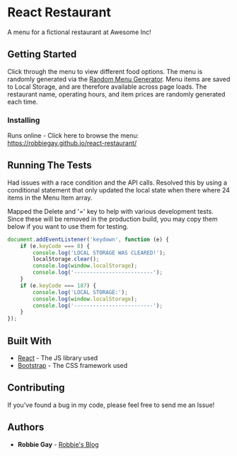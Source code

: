 # React Restaurant

A menu for a fictional restaurant at Awesome Inc!

## Getting Started

Click through the menu to view different food options. The menu is randomly generated via the [Random Menu Generator](https://entree-f18.herokuapp.com). Menu items are saved to Local Storage, and are therefore available across page loads. The restaurant name, operating hours, and item prices are randomly generated each time.

### Installing

Runs online - Click here to browse the menu: https://robbiegay.github.io/react-restaurant/

## Running The Tests

Had issues with a race condition and the API calls. Resolved this by using a conditional statement that only updated the local state when there where 24 items in the Menu Item array.

Mapped the Delete and '=' key to help with various development tests. Since these will be removed in the production build, you may copy them below if you want to use them for testing.

```javascript
document.addEventListener('keydown', function (e) {
    if (e.keyCode === 8) {
        console.log('LOCAL STORAGE WAS CLEARED!');
        localStorage.clear();
        console.log(window.localStorage);
        console.log('-------------------------');
    }
    if (e.keyCode === 187) {
        console.log('LOCAL STORAGE:');
        console.log(window.localStorage);
        console.log('-------------------------');
    }
});
```

## Built With

* [React](https://reactjs.org) - The JS library used
* [Bootstrap](https://getbootstrap.com) - The CSS framework used

## Contributing

If you've found a bug in my code, please feel free to send me an Issue!

## Authors

* **Robbie Gay** - [Robbie's Blog](https://robbiegay.github.io)